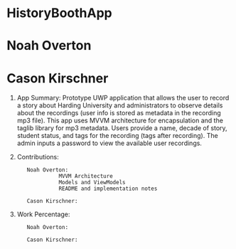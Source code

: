 # HistoryBoothApp
# Noah Overton
# Cason Kirschner

1. App Summary: Prototype UWP application that allows the user to record a story about Harding University and administrators to observe details about the recordings (user info is stored as metadata in the recording mp3 file). This app uses MVVM architecture for encapsulation and the taglib library for mp3 metadata. Users provide a name, decade of story, student status, and tags for the recording (tags after recording). The admin inputs a password to view the available user recordings.

2. Contributions:

          Noah Overton: 
                    MVVM Architecture
                    Models and ViewModels
                    README and implementation notes
                              
          Cason Kirschner:

3. Work Percentage:

          Noah Overton: 
          
          Cason Kirschner: 
          
